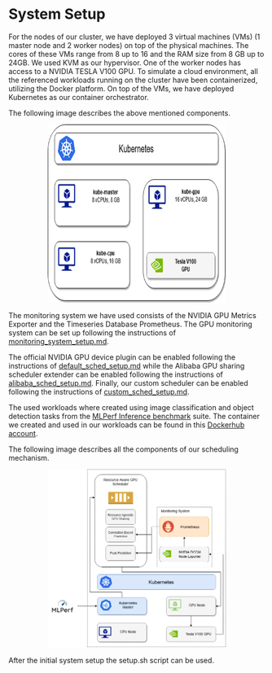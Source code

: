 # System Setup

For the nodes of our cluster, we have deployed 3 virtual machines (VMs) (1 master node and 2 worker nodes) on top of the physical machines. The cores of these VMs range from 8 up to 16 and the RAM size from 8 GB up to 24GB. We used KVM as our hypervisor. One of the worker nodes has access to a NVIDIA TESLA V100 GPU. To simulate a cloud environment, all the referenced workloads running on the cluster have been containerized, utilizing the Docker platform. On top of the VMs, we have deployed Kubernetes as our container orchestrator.

The following image describes the above mentioned components.

<p align="center">
    <img src="images/experimentalInfrastrusture.png" width="350" height="350">
</p>

The monitoring system we have used consists of the NVIDIA GPU Metrics Exporter and the Timeseries Database Prometheus. The GPU monitoring system can be set up following the instructions of [monitoring_system_setup.md](monitoring_system_setup.md).

The official NVIDIA GPU device plugin can be enabled following the instructions of [default_sched_setup.md](default_sched_setup.md) while the Alibaba GPU sharing scheduler extender can be enabled following the instructions of [alibaba_sched_setup.md](alibaba_sched_setup.md). Finally, our custom scheduler can be enabled following the instructions of [custom_sched_setup.md](custom_sched_setup.md).

The used workloads where created using image classification and object detection tasks from the [MLPerf Inference benchmark](https://mlperf.org/inference-overview/) suite. The container we created and used in our workloads can be found in this [Dockerhub account](https://hub.docker.com/search?q=aferikoglou&type=image).

The following image describes all the components of our scheduling mechanism.

<p align="center">
    <img src="images/overallSystem.png" width="350" height="350">
</p>

After the initial system setup the setup.sh script can be used.
